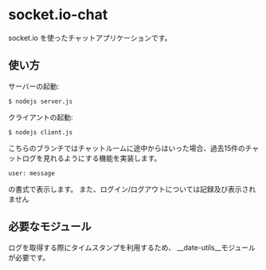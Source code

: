 # socket.io-chat

socket.io を使ったチャットアプリケーションです。

## 使い方

サーバーの起動:
```
$ nodejs server.js
```

クライアントの起動:
```
$ nodejs client.js
```

こちらのブランチではチャットルームに途中からはいった場合、過去15件のチャットログを見れるようにする機能を実装します。
```
user: message
```
の書式で表示します。
また、ログイン/ログアウトについては記録及び表示されません

## 必要なモジュール

ログを取得する際にタイムスタンプを利用するため、
__date-utils__モジュールが必要です。
